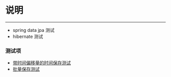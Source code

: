# 说明 #
----------
- spring data jpa 测试
- hibernate 测试

### 测试项
- [带时间偏移量的时间保存测试](src/test/java/org/hibernate/JourneyRepositoryTest.java)
- [批量保存测试](src/test/java/org/hibernate/JourneyRepositoryTest.java)

